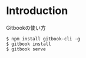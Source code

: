 # Introduction

Gitbookの使い方

```
$ npm install gitbook-cli -g
$ gitbook install
$ gitbook serve
```
